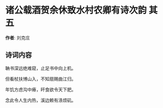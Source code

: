 # 诸公载酒贺余休致水村农卿有诗次韵  其五

**作者**: 刘克庄

## 诗词内容

聃书深远绝难窥，止足书中向上机。

但看杖扶博山入，不知扇赐曲江归。

年饥方虑沟中瘠，旰食欲令天下肥。

念此令人生内热，溪边赖有涤烦矶。

